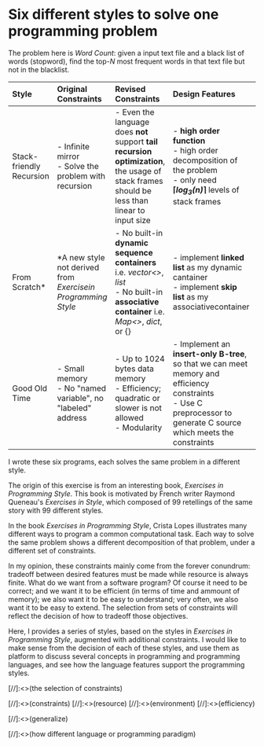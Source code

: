 # Six different styles to solve one programming problem

The problem here is _Word Count_: given a input text file and a black list
of words (stopword), find the top-_N_ most frequent words in that text file
but not in the blacklist.


| Style         |Original Constraints   |Revised Constraints    |Design Features            |Language |
| :------------ | :-------------------- | :-------------------- | :------------------------ | :------ |
|Stack-friendly Recursion|- Infinite mirror <br>- Solve the problem with recursion      |- Even the language does **not** support **tail recursion optimization**,<br> the usage of stack frames should be less than linear to input size |- **high order function** <br>- high order decomposition of the problem <br>- only need __⌈*log<sub>3</sub>(n)*⌉__ levels of stack frames |javascript|
|From Scratch* |*A new style not derived from _Exercisein Programming Style_ |- No built-in **dynamic sequence containers** i.e. _vector<>_, _list_<br> - No built-in **associative container** i.e. _Map<>_, _dict_, or {} |- implement **linked list** as my dynamic cantainer<br>- implement **skip list** as my associativecontainer  |C|
|Good Old Time     |- Small memory <br>- No "named variable", no "labeled" address|- Up to 1024 bytes data memory<br>- Efficiency; quadratic or slower is not allowed<br>- Modularity|- Implement an **insert-only B-tree**, so that we can meet memory and efficiency constraints<br>- Use C preprocessor to generate C source which meets the constraints|C|

I wrote these six programs, each solves the same problem in a different style.

The origin of this exercise is from an interesting book, _Exercises in Programming Style_. 
This book is motivated by French writer Raymond Queneau's _Exercises in Style_,
which composed of 99 retellings of the same story with 99 different styles.

In the book _Exercises in Programming Style_, Crista Lopes illustrates 
many different ways to program a common computational task. Each way to 
solve the same problem shows a different decomposition of that problem, 
under a different set of constraints.

In my opinion, these constraints mainly come from the forever conundrum:
tradeoff between desired features must be made while resource is always finite. 
What do we want from a software program? Of course it need to be correct;
and we want it to be efficient (in terms of time and ammount of memory);
we also want it to be easy to understand; very often, we also want it to be 
easy to extend. The selection from sets of constraints will reflect the
decision of how to tradeoff those objectives.

Here, I provides a series of styles, based on 
the styles in _Exercises in Programming Style_, augmented with additional
constraints. I would like to make sense from the decision of each of these 
styles, and use them as platform to discuss several concepts in programming 
and programming languages, and see how the language features support the 
programming styles.





[//]:<>(the selection of constraints)

[//]:<>(constraints)
[//]:<>(resource)
[//]:<>(environment)
[//]:<>(efficiency)

[//]:<>(generalize)

[//]:<>(how different language or programming paradigm)
